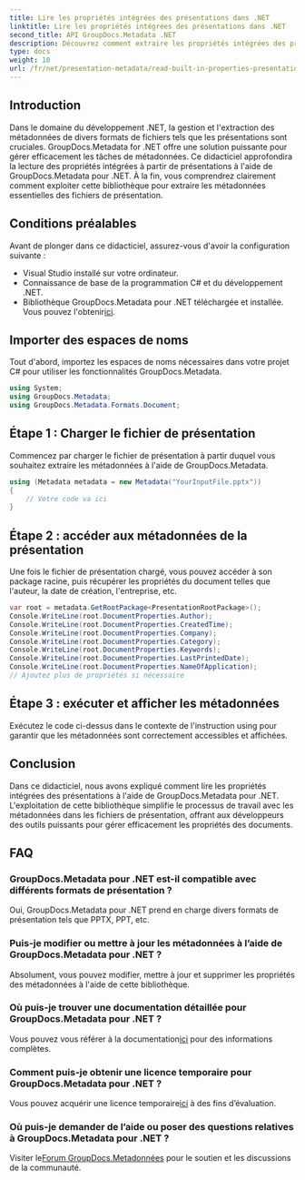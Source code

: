 ```yaml
---
title: Lire les propriétés intégrées des présentations dans .NET
linktitle: Lire les propriétés intégrées des présentations dans .NET
second_title: API GroupDocs.Metadata .NET
description: Découvrez comment extraire les propriétés intégrées des présentations à l'aide de GroupDocs.Metadata pour .NET dans ce didacticiel complet.
type: docs
weight: 10
url: /fr/net/presentation-metadata/read-built-in-properties-presentations/
---
```

## Introduction
Dans le domaine du développement .NET, la gestion et l'extraction des métadonnées de divers formats de fichiers tels que les présentations sont cruciales. GroupDocs.Metadata for .NET offre une solution puissante pour gérer efficacement les tâches de métadonnées. Ce didacticiel approfondira la lecture des propriétés intégrées à partir de présentations à l'aide de GroupDocs.Metadata pour .NET. À la fin, vous comprendrez clairement comment exploiter cette bibliothèque pour extraire les métadonnées essentielles des fichiers de présentation.
## Conditions préalables
Avant de plonger dans ce didacticiel, assurez-vous d'avoir la configuration suivante :
- Visual Studio installé sur votre ordinateur.
- Connaissance de base de la programmation C# et du développement .NET.
-  Bibliothèque GroupDocs.Metadata pour .NET téléchargée et installée. Vous pouvez l'obtenir[ici](https://releases.groupdocs.com/metadata/net/).

## Importer des espaces de noms
Tout d'abord, importez les espaces de noms nécessaires dans votre projet C# pour utiliser les fonctionnalités GroupDocs.Metadata.
```csharp
using System;
using GroupDocs.Metadata;
using GroupDocs.Metadata.Formats.Document;
```
## Étape 1 : Charger le fichier de présentation
Commencez par charger le fichier de présentation à partir duquel vous souhaitez extraire les métadonnées à l'aide de GroupDocs.Metadata.
```csharp
using (Metadata metadata = new Metadata("YourInputFile.pptx"))
{
    // Votre code va ici
}
```
## Étape 2 : accéder aux métadonnées de la présentation
Une fois le fichier de présentation chargé, vous pouvez accéder à son package racine, puis récupérer les propriétés du document telles que l'auteur, la date de création, l'entreprise, etc.
```csharp
var root = metadata.GetRootPackage<PresentationRootPackage>();
Console.WriteLine(root.DocumentProperties.Author);
Console.WriteLine(root.DocumentProperties.CreatedTime);
Console.WriteLine(root.DocumentProperties.Company);
Console.WriteLine(root.DocumentProperties.Category);
Console.WriteLine(root.DocumentProperties.Keywords);
Console.WriteLine(root.DocumentProperties.LastPrintedDate);
Console.WriteLine(root.DocumentProperties.NameOfApplication);
// Ajoutez plus de propriétés si nécessaire
```
## Étape 3 : exécuter et afficher les métadonnées
Exécutez le code ci-dessus dans le contexte de l'instruction using pour garantir que les métadonnées sont correctement accessibles et affichées.

## Conclusion
Dans ce didacticiel, nous avons expliqué comment lire les propriétés intégrées des présentations à l'aide de GroupDocs.Metadata pour .NET. L'exploitation de cette bibliothèque simplifie le processus de travail avec les métadonnées dans les fichiers de présentation, offrant aux développeurs des outils puissants pour gérer efficacement les propriétés des documents.

## FAQ
### GroupDocs.Metadata pour .NET est-il compatible avec différents formats de présentation ?
Oui, GroupDocs.Metadata pour .NET prend en charge divers formats de présentation tels que PPTX, PPT, etc.
### Puis-je modifier ou mettre à jour les métadonnées à l’aide de GroupDocs.Metadata pour .NET ?
Absolument, vous pouvez modifier, mettre à jour et supprimer les propriétés des métadonnées à l'aide de cette bibliothèque.
### Où puis-je trouver une documentation détaillée pour GroupDocs.Metadata pour .NET ?
 Vous pouvez vous référer à la documentation[ici](https://reference.groupdocs.com/metadata/net/) pour des informations complètes.
### Comment puis-je obtenir une licence temporaire pour GroupDocs.Metadata pour .NET ?
 Vous pouvez acquérir une licence temporaire[ici](https://purchase.groupdocs.com/temporary-license/) à des fins d’évaluation.
### Où puis-je demander de l’aide ou poser des questions relatives à GroupDocs.Metadata pour .NET ?
 Visiter le[Forum GroupDocs.Metadonnées](https://forum.groupdocs.com/c/metadata/14) pour le soutien et les discussions de la communauté.